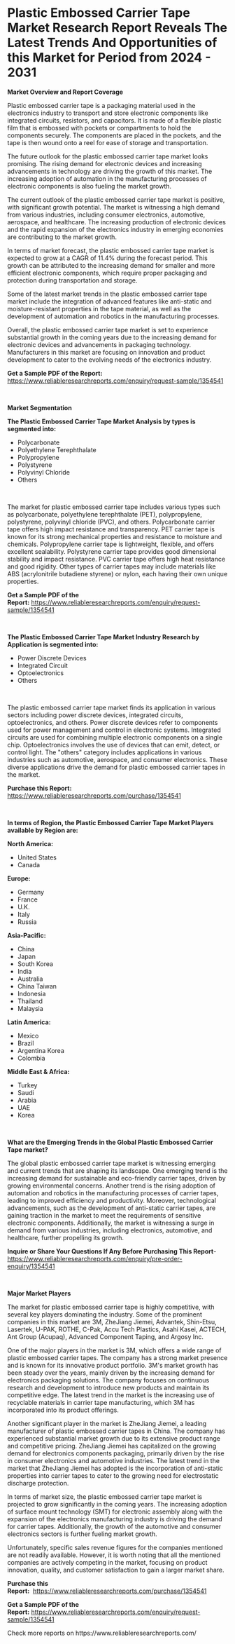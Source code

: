 <p><h1>Plastic Embossed Carrier Tape Market Research Report Reveals The Latest Trends And Opportunities of this Market for Period from 2024 - 2031</h1></p><p><strong>Market Overview and Report Coverage</strong></p>
<p><p>Plastic embossed carrier tape is a packaging material used in the electronics industry to transport and store electronic components like integrated circuits, resistors, and capacitors. It is made of a flexible plastic film that is embossed with pockets or compartments to hold the components securely. The components are placed in the pockets, and the tape is then wound onto a reel for ease of storage and transportation.</p><p>The future outlook for the plastic embossed carrier tape market looks promising. The rising demand for electronic devices and increasing advancements in technology are driving the growth of this market. The increasing adoption of automation in the manufacturing processes of electronic components is also fueling the market growth.</p><p>The current outlook of the plastic embossed carrier tape market is positive, with significant growth potential. The market is witnessing a high demand from various industries, including consumer electronics, automotive, aerospace, and healthcare. The increasing production of electronic devices and the rapid expansion of the electronics industry in emerging economies are contributing to the market growth.</p><p>In terms of market forecast, the plastic embossed carrier tape market is expected to grow at a CAGR of 11.4% during the forecast period. This growth can be attributed to the increasing demand for smaller and more efficient electronic components, which require proper packaging and protection during transportation and storage.</p><p>Some of the latest market trends in the plastic embossed carrier tape market include the integration of advanced features like anti-static and moisture-resistant properties in the tape material, as well as the development of automation and robotics in the manufacturing processes.</p><p>Overall, the plastic embossed carrier tape market is set to experience substantial growth in the coming years due to the increasing demand for electronic devices and advancements in packaging technology. Manufacturers in this market are focusing on innovation and product development to cater to the evolving needs of the electronics industry.</p></p>
<p><strong>Get a Sample PDF of the Report:</strong> <a href="https://www.reliableresearchreports.com/enquiry/request-sample/1354541">https://www.reliableresearchreports.com/enquiry/request-sample/1354541</a></p>
<p>&nbsp;</p>
<p><strong>Market Segmentation</strong></p>
<p><strong>The Plastic Embossed Carrier Tape Market Analysis by types is segmented into:</strong></p>
<p><ul><li>Polycarbonate</li><li>Polyethylene Terephthalate</li><li>Polypropylene</li><li>Polystyrene</li><li>Polyvinyl Chloride</li><li>Others</li></ul></p>
<p>&nbsp;</p>
<p><p>The market for plastic embossed carrier tape includes various types such as polycarbonate, polyethylene terephthalate (PET), polypropylene, polystyrene, polyvinyl chloride (PVC), and others. Polycarbonate carrier tape offers high impact resistance and transparency. PET carrier tape is known for its strong mechanical properties and resistance to moisture and chemicals. Polypropylene carrier tape is lightweight, flexible, and offers excellent sealability. Polystyrene carrier tape provides good dimensional stability and impact resistance. PVC carrier tape offers high heat resistance and good rigidity. Other types of carrier tapes may include materials like ABS (acrylonitrile butadiene styrene) or nylon, each having their own unique properties.</p></p>
<p><strong>Get a Sample PDF of the Report:</strong>&nbsp;<a href="https://www.reliableresearchreports.com/enquiry/request-sample/1354541">https://www.reliableresearchreports.com/enquiry/request-sample/1354541</a></p>
<p>&nbsp;</p>
<p><strong>The Plastic Embossed Carrier Tape Market Industry Research by Application is segmented into:</strong></p>
<p><ul><li>Power Discrete Devices</li><li>Integrated Circuit</li><li>Optoelectronics</li><li>Others</li></ul></p>
<p>&nbsp;</p>
<p><p>The plastic embossed carrier tape market finds its application in various sectors including power discrete devices, integrated circuits, optoelectronics, and others. Power discrete devices refer to components used for power management and control in electronic systems. Integrated circuits are used for combining multiple electronic components on a single chip. Optoelectronics involves the use of devices that can emit, detect, or control light. The "others" category includes applications in various industries such as automotive, aerospace, and consumer electronics. These diverse applications drive the demand for plastic embossed carrier tapes in the market.</p></p>
<p><strong>Purchase this Report:</strong>&nbsp; <a href="https://www.reliableresearchreports.com/purchase/1354541">https://www.reliableresearchreports.com/purchase/1354541</a></p>
<p>&nbsp;</p>
<p><strong>In terms of Region, the Plastic Embossed Carrier Tape Market Players available by Region are:</strong></p>
<p>
    <p> <strong> North America: </strong>
        <ul>
            <li>United States</li>
            <li>Canada</li>
        </ul>
        </p> 
    <p> <strong> Europe: </strong>
        <ul>
            <li>Germany</li>
            <li>France</li>
            <li>U.K.</li>
            <li>Italy</li>
            <li>Russia</li>
        </ul>
        </p> 
    <p> <strong> Asia-Pacific: </strong>
        <ul>
            <li>China</li>
            <li>Japan</li>
            <li>South Korea</li>
            <li>India</li>
            <li>Australia</li>
            <li>China Taiwan</li>
            <li>Indonesia</li>
            <li>Thailand</li>
            <li>Malaysia</li>
        </ul>
        </p> 
    <p> <strong> Latin America: </strong>
        <ul>
            <li>Mexico</li>
            <li>Brazil</li>
            <li>Argentina Korea</li>
            <li>Colombia</li>
        </ul>
        </p> 
    <p> <strong> Middle East & Africa: </strong>
        <ul>
            <li>Turkey</li>
            <li>Saudi</li>
            <li>Arabia</li>
            <li>UAE</li>
            <li>Korea</li>
        </ul>
    </p>
    </p>
<p>&nbsp;</p>
<p><strong>What are the Emerging Trends in the Global Plastic Embossed Carrier Tape market?</strong></p>
<p><p>The global plastic embossed carrier tape market is witnessing emerging and current trends that are shaping its landscape. One emerging trend is the increasing demand for sustainable and eco-friendly carrier tapes, driven by growing environmental concerns. Another trend is the rising adoption of automation and robotics in the manufacturing processes of carrier tapes, leading to improved efficiency and productivity. Moreover, technological advancements, such as the development of anti-static carrier tapes, are gaining traction in the market to meet the requirements of sensitive electronic components. Additionally, the market is witnessing a surge in demand from various industries, including electronics, automotive, and healthcare, further propelling its growth.</p></p>
<p><strong>Inquire or Share Your Questions If Any Before Purchasing This Report</strong>- <a href="https://www.reliableresearchreports.com/enquiry/pre-order-enquiry/1354541">https://www.reliableresearchreports.com/enquiry/pre-order-enquiry/1354541</a></p>
<p>&nbsp;</p>
<p><strong>Major Market Players</strong></p>
<p><p>The market for plastic embossed carrier tape is highly competitive, with several key players dominating the industry. Some of the prominent companies in this market are 3M, ZheJiang Jiemei, Advantek, Shin-Etsu, Lasertek, U-PAK, ROTHE, C-Pak, Accu Tech Plastics, Asahi Kasei, ACTECH, Ant Group (Acupaq), Advanced Component Taping, and Argosy Inc.</p><p>One of the major players in the market is 3M, which offers a wide range of plastic embossed carrier tapes. The company has a strong market presence and is known for its innovative product portfolio. 3M's market growth has been steady over the years, mainly driven by the increasing demand for electronics packaging solutions. The company focuses on continuous research and development to introduce new products and maintain its competitive edge. The latest trend in the market is the increasing use of recyclable materials in carrier tape manufacturing, which 3M has incorporated into its product offerings.</p><p>Another significant player in the market is ZheJiang Jiemei, a leading manufacturer of plastic embossed carrier tapes in China. The company has experienced substantial market growth due to its extensive product range and competitive pricing. ZheJiang Jiemei has capitalized on the growing demand for electronics components packaging, primarily driven by the rise in consumer electronics and automotive industries. The latest trend in the market that ZheJiang Jiemei has adopted is the incorporation of anti-static properties into carrier tapes to cater to the growing need for electrostatic discharge protection.</p><p>In terms of market size, the plastic embossed carrier tape market is projected to grow significantly in the coming years. The increasing adoption of surface mount technology (SMT) for electronic assembly along with the expansion of the electronics manufacturing industry is driving the demand for carrier tapes. Additionally, the growth of the automotive and consumer electronics sectors is further fueling market growth.</p><p>Unfortunately, specific sales revenue figures for the companies mentioned are not readily available. However, it is worth noting that all the mentioned companies are actively competing in the market, focusing on product innovation, quality, and customer satisfaction to gain a larger market share.</p></p>
<p><strong>Purchase this Report:</strong>&nbsp;&nbsp;<a href="https://www.reliableresearchreports.com/purchase/1354541">https://www.reliableresearchreports.com/purchase/1354541</a></p>
<p></p>
<p><strong>Get a Sample PDF of the Report:</strong>&nbsp;<a href="https://www.reliableresearchreports.com/enquiry/request-sample/1354541">https://www.reliableresearchreports.com/enquiry/request-sample/1354541</a></p>
<p>Check more reports on https://www.reliableresearchreports.com/</p>